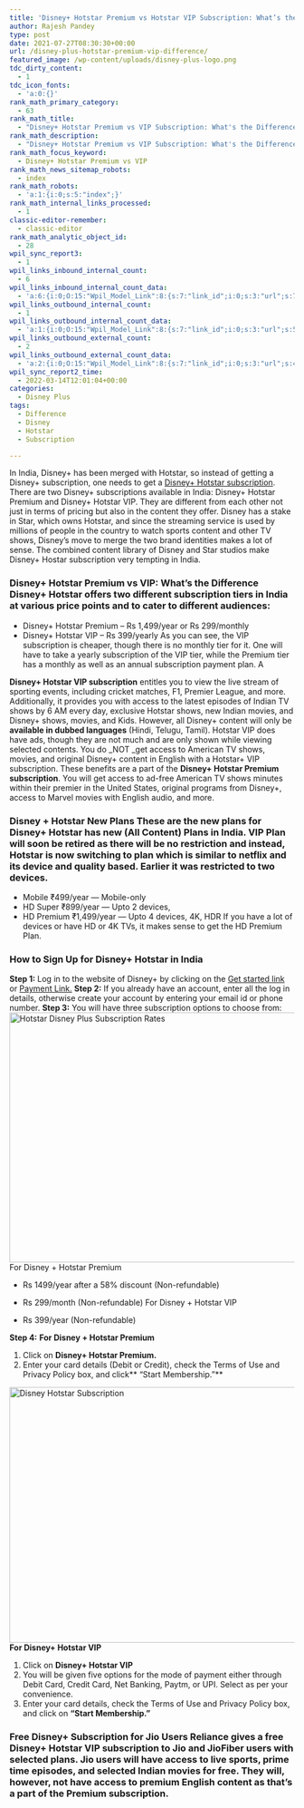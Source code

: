 ```yaml
---
title: 'Disney+ Hotstar Premium vs Hotstar VIP Subscription: What’s the Difference'
author: Rajesh Pandey
type: post
date: 2021-07-27T08:30:30+00:00
url: /disney-plus-hotstar-premium-vip-difference/
featured_image: /wp-content/uploads/disney-plus-logo.png
tdc_dirty_content:
  - 1
tdc_icon_fonts:
  - 'a:0:{}'
rank_math_primary_category:
  - 63
rank_math_title:
  - "Disney+ Hotstar Premium vs VIP Subscription: What's the Difference"
rank_math_description:
  - "Disney+ Hotstar Premium vs VIP Subscription: What's the Difference? Read to find which one you should subscribe and if Disney+ is worth your money."
rank_math_focus_keyword:
  - Disney+ Hotstar Premium vs VIP
rank_math_news_sitemap_robots:
  - index
rank_math_robots:
  - 'a:1:{i:0;s:5:"index";}'
rank_math_internal_links_processed:
  - 1
classic-editor-remember:
  - classic-editor
rank_math_analytic_object_id:
  - 28
wpil_sync_report3:
  - 1
wpil_links_inbound_internal_count:
  - 6
wpil_links_inbound_internal_count_data:
  - 'a:6:{i:0;O:15:"Wpil_Model_Link":8:{s:7:"link_id";i:0;s:3:"url";s:72:"https://www.technetguide.com/disney-plus-hotstar-premium-vip-difference/";s:4:"host";s:16:"technetguide.com";s:8:"internal";b:1;s:4:"post";O:15:"Wpil_Model_Post":9:{s:2:"id";s:3:"404";s:5:"title";N;s:4:"type";s:4:"post";s:6:"status";N;s:7:"content";N;s:5:"links";N;s:4:"slug";N;s:6:"clicks";N;s:8:"position";N;}s:6:"anchor";s:26:"premium content on Hotstar";s:15:"added_by_plugin";b:0;s:8:"location";s:7:"content";}i:1;O:15:"Wpil_Model_Link":8:{s:7:"link_id";i:0;s:3:"url";s:72:"https://www.technetguide.com/disney-plus-hotstar-premium-vip-difference/";s:4:"host";s:16:"technetguide.com";s:8:"internal";b:1;s:4:"post";O:15:"Wpil_Model_Post":9:{s:2:"id";s:4:"2854";s:5:"title";N;s:4:"type";s:4:"post";s:6:"status";N;s:7:"content";N;s:5:"links";N;s:4:"slug";N;s:6:"clicks";N;s:8:"position";N;}s:6:"anchor";s:23:"Disney Plus Hotstar VIP";s:15:"added_by_plugin";b:0;s:8:"location";s:7:"content";}i:2;O:15:"Wpil_Model_Link":8:{s:7:"link_id";i:0;s:3:"url";s:72:"https://www.technetguide.com/disney-plus-hotstar-premium-vip-difference/";s:4:"host";s:16:"technetguide.com";s:8:"internal";b:1;s:4:"post";r:25;s:6:"anchor";s:15:"Disney+ Hotstar";s:15:"added_by_plugin";b:0;s:8:"location";s:7:"content";}i:3;O:15:"Wpil_Model_Link":8:{s:7:"link_id";i:0;s:3:"url";s:72:"https://www.technetguide.com/disney-plus-hotstar-premium-vip-difference/";s:4:"host";s:16:"technetguide.com";s:8:"internal";b:1;s:4:"post";O:15:"Wpil_Model_Post":9:{s:2:"id";s:4:"8296";s:5:"title";N;s:4:"type";s:4:"post";s:6:"status";N;s:7:"content";N;s:5:"links";N;s:4:"slug";N;s:6:"clicks";N;s:8:"position";N;}s:6:"anchor";s:7:"Disney+";s:15:"added_by_plugin";b:0;s:8:"location";s:7:"content";}i:4;O:15:"Wpil_Model_Link":8:{s:7:"link_id";i:0;s:3:"url";s:72:"https://www.technetguide.com/disney-plus-hotstar-premium-vip-difference/";s:4:"host";s:16:"technetguide.com";s:8:"internal";b:1;s:4:"post";O:15:"Wpil_Model_Post":9:{s:2:"id";s:5:"10294";s:5:"title";N;s:4:"type";s:4:"post";s:6:"status";N;s:7:"content";N;s:5:"links";N;s:4:"slug";N;s:6:"clicks";N;s:8:"position";N;}s:6:"anchor";s:48:"Could not retrieve anchor text, link is embedded";s:15:"added_by_plugin";b:0;s:8:"location";s:7:"content";}i:5;O:15:"Wpil_Model_Link":8:{s:7:"link_id";i:0;s:3:"url";s:72:"https://www.technetguide.com/disney-plus-hotstar-premium-vip-difference/";s:4:"host";s:16:"technetguide.com";s:8:"internal";b:1;s:4:"post";r:70;s:6:"anchor";s:48:"Could not retrieve anchor text, link is embedded";s:15:"added_by_plugin";b:0;s:8:"location";s:7:"content";}}'
wpil_links_outbound_internal_count:
  - 1
wpil_links_outbound_internal_count_data:
  - 'a:1:{i:0;O:15:"Wpil_Model_Link":8:{s:7:"link_id";i:0;s:3:"url";s:56:"https://www.technetguide.com/how-to-sign-up-disney-plus/";s:4:"host";s:16:"technetguide.com";s:8:"internal";b:1;s:4:"post";O:15:"Wpil_Model_Post":9:{s:2:"id";i:1767;s:5:"title";N;s:4:"type";s:4:"post";s:6:"status";N;s:7:"content";N;s:5:"links";N;s:4:"slug";N;s:6:"clicks";N;s:8:"position";N;}s:6:"anchor";s:28:"Disney+ Hotstar subscription";s:15:"added_by_plugin";b:0;s:8:"location";s:7:"content";}}'
wpil_links_outbound_external_count:
  - 2
wpil_links_outbound_external_count_data:
  - 'a:2:{i:0;O:15:"Wpil_Model_Link":8:{s:7:"link_id";i:0;s:3:"url";s:48:"https://www.hotstar.com/in/subscribe/get-started";s:4:"host";s:11:"hotstar.com";s:8:"internal";b:0;s:4:"post";N;s:6:"anchor";s:16:"Get started link";s:15:"added_by_plugin";b:0;s:8:"location";s:7:"content";}i:1;O:15:"Wpil_Model_Link":8:{s:7:"link_id";i:0;s:3:"url";s:44:"https://www.hotstar.com/in/subscribe/payment";s:4:"host";s:11:"hotstar.com";s:8:"internal";b:0;s:4:"post";N;s:6:"anchor";s:13:"Payment Link.";s:15:"added_by_plugin";b:0;s:8:"location";s:7:"content";}}'
wpil_sync_report2_time:
  - 2022-03-14T12:01:04+00:00
categories:
  - Disney Plus
tags:
  - Difference
  - Disney
  - Hotstar
  - Subscription

---
```

In India, Disney+ has been merged with Hotstar, so instead of getting a Disney+ subscription, one needs to get a [Disney+ Hotstar subscription][1]. There are two Disney+ subscriptions available in India: Disney+ Hotstar Premium and Disney+ Hotstar VIP. They are different from each other not just in terms of pricing but also in the content they offer. Disney has a stake in Star, which owns Hotstar, and since the streaming service is used by millions of people in the country to watch sports content and other TV shows, Disney&#8217;s move to merge the two brand identities makes a lot of sense. The combined content library of Disney and Star studios make Disney+ Hostar subscription very tempting in India. 

### **Disney+ Hotstar Premium vs VIP: What&#8217;s the Difference** Disney+ Hotstar offers two different subscription tiers in India at various price points and to cater to different audiences: 

  * Disney+ Hotstar Premium &#8211; Rs 1,499/year or Rs 299/monthly
  * Disney+ Hotstar VIP &#8211; Rs 399/yearly As you can see, the VIP subscription is cheaper, though there is no monthly tier for it. One will have to take a yearly subscription of the VIP tier, while the Premium tier has a monthly as well as an annual subscription payment plan. A 

**Disney+ Hotstar VIP subscription** entitles you to view the live stream of sporting events, including cricket matches, F1, Premier League, and more. Additionally, it provides you with access to the latest episodes of Indian TV shows by 6 AM every day, exclusive Hotstar shows, new Indian movies, and Disney+ shows, movies, and Kids. However, all Disney+ content will only be **available in dubbed languages** (Hindi, Telugu, Tamil). Hotstar VIP does have ads, though they are not much and are only shown while viewing selected contents. You do _NOT _get access to American TV shows, movies, and original Disney+ content in English with a Hotstar+ VIP subscription. These benefits are a part of the **Disney+ Hotstar Premium subscription**. You will get access to ad-free American TV shows minutes within their premier in the United States, original programs from Disney+, access to Marvel movies with English audio, and more. 

### **Disney + Hotstar New Plans** These are the new plans for Disney+ Hotstar has new (All Content) Plans in India. VIP Plan will soon be retired as there will be no restriction and instead, Hotstar is now switching to plan which is similar to netflix and its device and quality based. Earlier it was restricted to two devices. 

  * Mobile ₹499/year — Mobile-only
  * HD Super ₹899/year — Upto 2 devices,
  * HD Premium ₹1,499/year — Upto 4 devices, 4K, HDR If you have a lot of devices or have HD or 4K TVs, it makes sense to get the HD Premium Plan. 

### **How to Sign Up for Disney+ Hotstar in India**

**Step 1:** Log in to the website of Disney+ by clicking on the [Get started link][2] or [Payment Link.][3] **Step 2:** If you already have an account, enter all the log in details, otherwise create your account by entering your email id or phone number. **Step 3:** You will have three subscription options to choose from:<img decoding="async" loading="lazy" class="aligncenter wp-image-2483 size-large" src="https://www.technetguide.com/wp-content/uploads/2020/05/Hotstar-Disney-Plus-Subscription-Rates-600x441.png" alt="Hotstar Disney Plus Subscription Rates" width="600" height="441" srcset="https://www.technetguide.com/wp-content/uploads/2020/05/Hotstar-Disney-Plus-Subscription-Rates-600x441.png 600w, https://www.technetguide.com/wp-content/uploads/2020/05/Hotstar-Disney-Plus-Subscription-Rates-300x221.png 300w, https://www.technetguide.com/wp-content/uploads/2020/05/Hotstar-Disney-Plus-Subscription-Rates-696x512.png 696w, https://www.technetguide.com/wp-content/uploads/2020/05/Hotstar-Disney-Plus-Subscription-Rates-571x420.png 571w, https://www.technetguide.com/wp-content/uploads/2020/05/Hotstar-Disney-Plus-Subscription-Rates-80x60.png 80w, https://www.technetguide.com/wp-content/uploads/2020/05/Hotstar-Disney-Plus-Subscription-Rates.png 700w" sizes="(max-width: 600px) 100vw, 600px" /> For Disney + Hotstar Premium 

  * Rs 1499/year after a 58% discount (Non-refundable)
  * Rs 299/month (Non-refundable) For Disney + Hotstar VIP 

  * Rs 399/year (Non-refundable)

**Step 4:** **For Disney + Hotstar Premium** 

  1. Click on **Disney+ Hotstar Premium.**
  2. Enter your card details (Debit or Credit), check the Terms of Use and Privacy Policy box, and click** &#8220;Start Membership.&#8221;**

<img decoding="async" loading="lazy" class="alignnone wp-image-2491" src="https://www.technetguide.com/wp-content/uploads/2020/05/disney-hotstar-subscription.png" alt="Disney Hotstar Subscription" width="596" height="451" srcset="https://www.technetguide.com/wp-content/uploads/2020/05/disney-hotstar-subscription.png 656w, https://www.technetguide.com/wp-content/uploads/2020/05/disney-hotstar-subscription-300x227.png 300w, https://www.technetguide.com/wp-content/uploads/2020/05/disney-hotstar-subscription-600x454.png 600w, https://www.technetguide.com/wp-content/uploads/2020/05/disney-hotstar-subscription-555x420.png 555w, https://www.technetguide.com/wp-content/uploads/2020/05/disney-hotstar-subscription-80x60.png 80w" sizes="(max-width: 596px) 100vw, 596px" /> **For Disney+ Hotstar VIP** 

  1. Click on **Disney+ Hotstar VIP**
  2. You will be given five options for the mode of payment either through Debit Card, Credit Card, Net Banking, Paytm, or UPI. Select as per your convenience.
  3. Enter your card details, check the Terms of Use and Privacy Policy box, and click on **&#8220;Start Membership.&#8221;**

### **Free Disney+ Subscription for Jio Users** Reliance gives a free Disney+ Hotstar VIP subscription to Jio and JioFiber users with selected plans. Jio users will have access to live sports, prime time episodes, and selected Indian movies for free. They will, however, not have access to premium English content as that&#8217;s a part of the Premium subscription.

 [1]: https://www.technetguide.com/how-to-sign-up-disney-plus/
 [2]: https://www.hotstar.com/in/subscribe/get-started
 [3]: https://www.hotstar.com/in/subscribe/payment